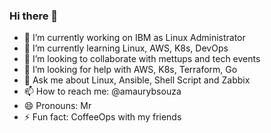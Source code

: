 ### Hi there 👋

- 🔭 I’m currently working on IBM as Linux Administrator
- 🌱 I’m currently learning Linux, AWS, K8s, DevOps
- 👯 I’m looking to collaborate with mettups and tech events
- 🤔 I’m looking for help with AWS, K8s, Terraform, Go
- 💬 Ask me about Linux, Ansible, Shell Script and Zabbix
- 📫 How to reach me: @amaurybsouza
- 😄 Pronouns: Mr
- ⚡ Fun fact: CoffeeOps with my friends
